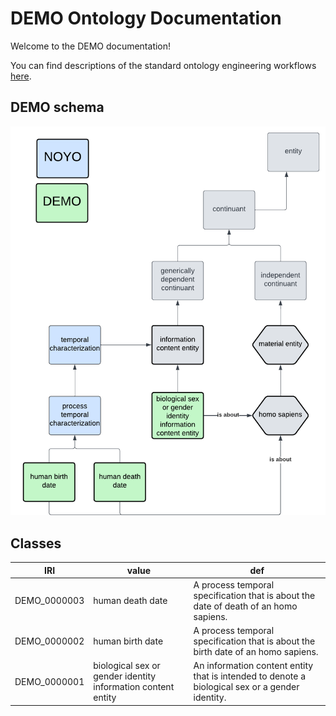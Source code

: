 # DEMO Ontology Documentation

[//]: # "This file is meant to be edited by the ontology maintainer."

Welcome to the DEMO documentation!

You can find descriptions of the standard ontology engineering workflows [here](odk-workflows/index.md).


## DEMO schema

![Screenshot](img/DEMO.png)


## Classes

|IRI         |value                                                       |def                                                                                            |
|------------|------------------------------------------------------------|-----------------------------------------------------------------------------------------------|
|DEMO_0000003|human death date                                            |A process temporal specification that is about the date of death of an homo sapiens.           |
|DEMO_0000002|human birth date                                            |A process temporal specification that is about the birth date of an homo sapiens.              |
|DEMO_0000001|biological sex or gender identity information content entity|An information content entity that is intended to denote a biological sex or a gender identity.|

